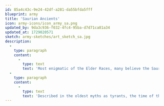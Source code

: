 ```yaml
---
id: 85a4c43c-9e24-42df-a281-da55bfda5fff
blueprint: army
title: 'Saurian Ancients'
icon: army-icons/icon_army_sa.png
updated_by: 9da3c936-f032-4fc4-95ba-d7d71ca81a34
updated_at: 1729020571
sketch: army-sketches/art_sketch_sa.jpg
description:
  -
    type: paragraph
    content:
      -
        type: text
        text: 'Most enigmatic of the Elder Races, many believe the Saurians built sophisticated civilisations when the elves were still dressed in animal furs. Obsessed with purposes only they can comprehend, the scaled legions are found wherever they are least expected, dealing bloodshed or bestowing aid with equally indecipherable motives. Do not try to understand or bargain with them, for they ruled this earth at its dawn, and they have not forgotten the true glory of the Saurian Ancients.'
  -
    type: paragraph
    content:
      -
        type: text
        text: 'Described in the oldest myths as tyrants, the time of the Saurians and the Dawn Age ended when they were cast down by subjugated races, or else swallowed by the sea in some great cataclysm of that turbulent time. Ruins that remain, even in the heart of Vetia, attest that Saurians built structures greater than any seen today. Their descendants endure, and sightings have been reported from ocean, desert and jungle alike. None can know the true scope of their civilisation, but all accounts agree that their warriors act with an unnerving unity of purpose.'
---
```

